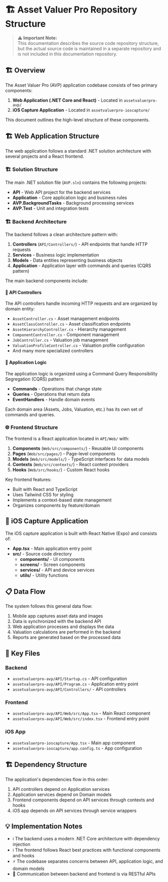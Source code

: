 # 🏗️ Asset Valuer Pro Repository Structure

> **⚠️ Important Note:**  
> This documentation describes the source code repository structure, but the actual source code is maintained in a separate repository and is not included in this documentation repository.

## 🏗️ Overview

The Asset Valuer Pro (AVP) application codebase consists of two primary components:

1. **Web Application (.NET Core and React)** - Located in `assetvaluerpro-avp/`
2. **iOS Capture Application** - Located in `assetvaluerpro-ioscapture/`

This document outlines the high-level structure of these components.

## 🏗️ Web Application Structure

The web application follows a standard .NET solution architecture with several projects and a React frontend.

### 🏗️ Solution Structure

The main .NET solution file (`AVP.sln`) contains the following projects:

- **API** - Web API project for the backend services
- **Application** - Core application logic and business rules
- **AVP.BackgroundTasks** - Background processing services
- **AVP.Test** - Unit and integration tests

### 🏗️ Backend Architecture

The backend follows a clean architecture pattern with:

1. **Controllers** (`API/Controllers/`) - API endpoints that handle HTTP requests
2. **Services** - Business logic implementation
3. **Models** - Data entities representing business objects
4. **Application** - Application layer with commands and queries (CQRS pattern)

The main backend components include:

#### 🔧 API Controllers

The API controllers handle incoming HTTP requests and are organized by domain entity:

- `AssetController.cs` - Asset management endpoints
- `AssetClassController.cs` - Asset classification endpoints
- `AssetHierarchyController.cs` - Hierarchy management
- `ComponentController.cs` - Component management
- `JobController.cs` - Valuation job management
- `ValuationProfileController.cs` - Valuation profile configuration
- And many more specialized controllers

#### 🧮 Application Logic

The application logic is organized using a Command Query Responsibility Segregation (CQRS) pattern:

- **Commands** - Operations that change state
- **Queries** - Operations that return data
- **EventHandlers** - Handle domain events

Each domain area (Assets, Jobs, Valuation, etc.) has its own set of commands and queries.

### 🌐 Frontend Structure

The frontend is a React application located in `API/Web/` with:

1. **Components** (`Web/src/components/`) - Reusable UI components
2. **Pages** (`Web/src/pages/`) - Page-level components
3. **Models** (`Web/src/models/`) - TypeScript interfaces for data models
4. **Contexts** (`Web/src/contexts/`) - React context providers
5. **Hooks** (`Web/src/hooks/`) - Custom React hooks

Key frontend features:

- Built with React and TypeScript
- Uses Tailwind CSS for styling
- Implements a context-based state management
- Organizes components by feature/domain

## 📱 iOS Capture Application

The iOS capture application is built with React Native (Expo) and consists of:

- **App.tsx** - Main application entry point
- **src/** - Source code directory
  - **components/** - UI components
  - **screens/** - Screen components
  - **services/** - API and device services
  - **utils/** - Utility functions

## 📋 Data Flow

The system follows this general data flow:

1. Mobile app captures asset data and images
2. Data is synchronized with the backend API
3. Web application processes and displays the data
4. Valuation calculations are performed in the backend
5. Reports are generated based on the processed data

## 🔧 Key Files

### Backend
- `assetvaluerpro-avp/API/Startup.cs` - API configuration
- `assetvaluerpro-avp/API/Program.cs` - Application entry point
- `assetvaluerpro-avp/API/Controllers/` - API controllers

### Frontend
- `assetvaluerpro-avp/API/Web/src/App.tsx` - Main React component
- `assetvaluerpro-avp/API/Web/src/index.tsx` - Frontend entry point

### iOS App
- `assetvaluerpro-ioscapture/App.tsx` - Main app component
- `assetvaluerpro-ioscapture/app.config.ts` - App configuration

## 🏗️ Dependency Structure

The application's dependencies flow in this order:

1. API controllers depend on Application services
2. Application services depend on Domain models
3. Frontend components depend on API services through contexts and hooks
4. iOS app depends on API services through service wrappers

## 💡 Implementation Notes

- ℹ️ The backend uses a modern .NET Core architecture with dependency injection
- ℹ️ The frontend follows React best practices with functional components and hooks
- ⚡ The codebase separates concerns between API, application logic, and domain models
- 🔗 Communication between backend and frontend is via RESTful APIs